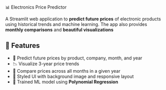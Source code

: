 📊 Electronics Price Predictor

A Streamlit web application to **predict future prices** of electronic products using historical trends and machine learning. The app also provides **monthly comparisons** and **beautiful visualizations**

## 🚀 Features

- 🔮 Predict future prices by product, company, month, and year
- 📉 Visualize 3-year price trends
- 📅 Compare prices across all months in a given year
- 📸 Styled UI with background image and responsive layout
- 🤖 Trained ML model using **Polynomial Regression**
